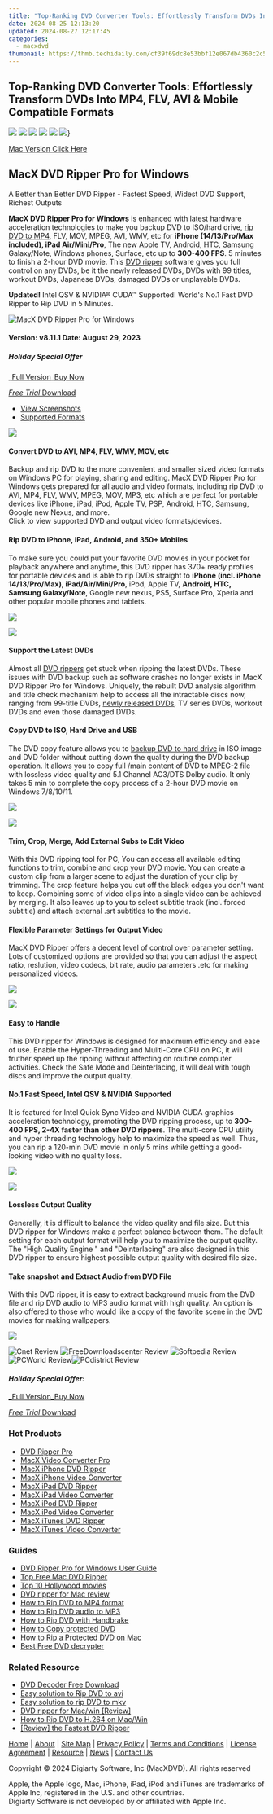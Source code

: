 ```yaml
---
title: "Top-Ranking DVD Converter Tools: Effortlessly Transform DVDs Into MP4, FLV, AVI & Mobile Compatible Formats"
date: 2024-08-25 12:13:20
updated: 2024-08-27 12:17:45
categories:
  - macxdvd
thumbnail: https://thmb.techidaily.com/cf39f69dc8e53bbf12e067db4360c2c57f8f63b2613fefed65baa25cc0a615d2.jpeg
---
```


## Top-Ranking DVD Converter Tools: Effortlessly Transform DVDs Into MP4, FLV, AVI & Mobile Compatible Formats

[![](https://www.macxdvd.com/macx-dvd-ripper-pro-for-windows/../flag/ben-fift.png)](https://www.macxdvd.com/macx-dvd-ripper-pro-for-windows/../macx-dvd-ripper-pro-for-windows/index.htm) [![](https://www.macxdvd.com/macx-dvd-ripper-pro-for-windows/../flag/bjp-fift.png)](https://www.macxdvd.com/macx-dvd-ripper-pro-for-windows/../macx-dvd-ripper-pro-for-windows/index-jp.htm) [![](https://www.macxdvd.com/macx-dvd-ripper-pro-for-windows/../flag/bde-fift.png)](https://www.macxdvd.com/macx-dvd-ripper-pro-for-windows/../macx-dvd-ripper-pro-for-windows/index-de.htm) [![](https://www.macxdvd.com/macx-dvd-ripper-pro-for-windows/../flag/bcn-fift.png)](https://www.macxdvd.com/macx-dvd-ripper-pro-for-windows/../macx-dvd-ripper-pro-for-windows/index-zh.htm) [![](https://www.macxdvd.com/macx-dvd-ripper-pro-for-windows/../flag/fr.png)](https://www.macxdvd.com/macx-dvd-ripper-pro-for-windows/../macx-dvd-ripper-pro-for-windows/index-fr.htm) [![](https://www.macxdvd.com/macx-dvd-ripper-pro-for-windows/../flag/it.png)](https://www.macxdvd.com/macx-dvd-ripper-pro-for-windows/../macx-dvd-ripper-pro-for-windows/index-it.htm)}

[Mac Version Click Here](https://tools.techidaily.com/macxdvd/products/) 

## MacX DVD Ripper Pro for Windows 

A Better than Better DVD Ripper - Fastest Speed, Widest DVD Support, Richest Outputs 

**MacX DVD Ripper Pro for Windows** is enhanced with latest hardware acceleration technologies to make you backup DVD to ISO/hard drive, [rip DVD to MP4](https://tools.techidaily.com/macxdvd/products/), FLV, MOV, MPEG, AVI, WMV, etc for **iPhone (14/13/Pro/Max included), iPad Air/Mini/Pro**, The new Apple TV, Android, HTC, Samsung Galaxy/Note, Windows phones, Surface, etc up to **300-400 FPS**. 5 minutes to finish a 2-hour DVD movie. This [DVD ripper](https://tools.techidaily.com/macxdvd/products/) software gives you full control on any DVDs, be it the newly released DVDs, DVDs with 99 titles, workout DVDs, Japanese DVDs, damaged DVDs or unplayable DVDs. 

**Updated!** Intel QSV & NVIDIA® CUDA™ Supported! World's No.1 Fast DVD Ripper to Rip DVD in 5 Minutes. 

![MacX DVD Ripper Pro for Windows](https://www.macxdvd.com/macx-dvd-ripper-pro-for-windows/image/dvd-ripper-pro-for-windows.png) 

#### Version: v8.11.1 Date: August 29, 2023 

##### Holiday Special Offer

[_Full Version_Buy Now](https://tools.techidaily.com/macxdvd/products/) 

[_Free Trial_ Download](https://tools.techidaily.com/macxdvd/products/) 

* [View Screenshots](https://tools.techidaily.com/macxdvd/products/)
* [Supported Formats](https://tools.techidaily.com/macxdvd/products/)



![](https://www.macxdvd.com/macx-dvd-ripper-pro-for-windows/../mac-dvd-ripper-pro/img-style/fertrue01-fift.png) 

#### Convert DVD to AVI, MP4, FLV, WMV, MOV, etc

Backup and rip DVD to the more convenient and smaller sized video formats on Windows PC for playing, sharing and editing. MacX DVD Ripper Pro for Windows gets prepared for all audio and video formats, including rip DVD to AVI, MP4, FLV, WMV, MPEG, MOV, MP3, etc which are perfect for portable devices like iPhone, iPad, iPod, Apple TV, PSP, Android, HTC, Samsung, Google new Nexus, and more.  
Click to view supported DVD and output video formats/devices.

#### Rip DVD to iPhone, iPad, Android, and 350+ Mobiles

To make sure you could put your favorite DVD movies in your pocket for playback anywhere and anytime, this DVD ripper has 370+ ready profiles for portable devices and is able to rip DVDs straight to **iPhone (incl. iPhone 14/13/Pro/Max), iPad/Air/Mini/Pro**, iPod, Apple TV, **Android, HTC, Samsung Galaxy/Note**, Google new nexus, PS5, Surface Pro, Xperia and other popular mobile phones and tablets.

![](https://www.macxdvd.com/macx-dvd-ripper-pro-for-windows/../mac-dvd-ripper-pro/img-style/fertrue02-fift.png) 

![](https://www.macxdvd.com/macx-dvd-ripper-pro-for-windows/../mac-dvd-ripper-pro/img-style/fertrue03-fift.png) 

#### Support the Latest DVDs

Almost all [DVD rippers](https://tools.techidaily.com/macxdvd/products/) get stuck when ripping the latest DVDs. These issues with DVD backup such as software crashes no longer exists in MacX DVD Ripper Pro for Windows. Uniquely, the rebuilt DVD analysis algorithm and title check mechanism help to access all the intractable discs now, ranging from 99-title DVDs, [newly released DVDs](https://tools.techidaily.com/macxdvd/products/), TV series DVDs, workout DVDs and even those damaged DVDs. 

#### Copy DVD to ISO, Hard Drive and USB

The DVD copy feature allows you to [backup DVD to hard drive](https://tools.techidaily.com/macxdvd/products/) in ISO image and DVD folder without cutting down the quality during the DVD backup operation. It allows you to copy full /main content of DVD to MPEG-2 file with lossless video quality and 5.1 Channel AC3/DTS Dolby audio. It only takes 5 min to complete the copy process of a 2-hour DVD movie on Windows 7/8/10/11\. 

![](https://www.macxdvd.com/macx-dvd-ripper-pro-for-windows/../mac-dvd-ripper-pro/img-style/fertrue06-fift.png) 

![](https://www.macxdvd.com/macx-dvd-ripper-pro-for-windows/../mac-dvd-ripper-pro/img-style/fertrue05-fift.png) 

#### Trim, Crop, Merge, Add External Subs to Edit Video

With this DVD ripping tool for PC, You can access all available editing functions to trim, combine and crop your DVD movie. You can create a custom clip from a larger scene to adjust the duration of your clip by trimming. The crop feature helps you cut off the black edges you don't want to keep. Combining some of video clips into a single video can be achieved by merging. It also leaves up to you to select subtitle track (incl. forced subtitle) and attach external .srt subtitles to the movie. 

#### Flexible Parameter Settings for Output Video

MacX DVD Ripper offers a decent level of control over parameter setting. Lots of customized options are provided so that you can adjust the aspect ratio, reslution, video codecs, bit rate, audio parameters .etc for making personalized videos. 

![](https://www.macxdvd.com/macx-dvd-ripper-pro-for-windows/../mac-dvd-ripper-pro/img-style/fertrue08-fift.png) 

![](https://www.macxdvd.com/macx-dvd-ripper-pro-for-windows/../mac-dvd-ripper-pro/img-style/fertrue11-fift.png) 

#### Easy to Handle

This DVD ripper for Windows is designed for maximum efficiency and ease of use. Enable the Hyper-Threading and Muliti-Core CPU on PC, it will fruther speed up the ripping without affecting on routine computer activities. Check the Safe Mode and Deinterlacing, it will deal with tough discs and improve the output quality.

#### No.1 Fast Speed, Intel QSV & NVIDIA Supported

It is featured for Intel Quick Sync Video and NVIDIA CUDA graphics acceleration technology, promoting the DVD ripping process, up to   **300-400 FPS, 2-4X faster than other DVD rippers**. The multi-core CPU utility and hyper threading technology help to maximize the speed as well. Thus, you can rip a 120-min DVD movie in only 5 mins while getting a good-looking video with no quality loss. 

![](https://www.macxdvd.com/macx-dvd-ripper-pro-for-windows/../mac-dvd-ripper-pro/img-style/fertrue09-fift.png) 

![](https://www.macxdvd.com/macx-dvd-ripper-pro-for-windows/../mac-dvd-ripper-pro/img-style/fertrue04-fift.png) 

#### Lossless Output Quality

Generally, it is difficult to balance the video quality and file size. But this DVD ripper for Windows make a perfect balance between them. The default setting for each output format will help you to maximize the output quality. The "High Quality Engine " and "Deinterlacing" are also designed in this DVD ripper to ensure highest possible output quality with desired file size.

#### Take snapshot and Extract Audio from DVD File

With this DVD ripper, it is easy to extract background music from the DVD file and rip DVD audio to MP3 audio format with high quality. An option is also offered to those who would like a copy of the favorite scene in the DVD movies for making wallpapers.

![](https://www.macxdvd.com/macx-dvd-ripper-pro-for-windows/../mac-dvd-ripper-pro/img-style/fertrue10-fift.png) 

![Cnet Review](https://www.macxdvd.com/macx-dvd-ripper-pro-for-windows/../award-style/cnet.jpg) ![FreeDownloadscenter Review](https://www.macxdvd.com/macx-dvd-ripper-pro-for-windows/../award-style/freedownload.png) ![Softpedia Review](https://www.macxdvd.com/macx-dvd-ripper-pro-for-windows/../i-pic/softpedia.gif) ![PCWorld Review](https://www.macxdvd.com/macx-dvd-ripper-pro-for-windows/../award-style/pcwoeld.jpg)![PCdistrict Review](https://www.macxdvd.com/macx-dvd-ripper-pro-for-windows/../award-style/pcdistrict.png)



#### _Holiday Special Offer:_

[_Full Version_Buy Now](https://tools.techidaily.com/macxdvd/products/) 

[_Free Trial_ Download](https://tools.techidaily.com/macxdvd/products/) 



### Hot Products

* [DVD Ripper Pro](https://tools.techidaily.com/macxdvd/products/)
* [MacX Video Converter Pro](https://tools.techidaily.com/macxdvd/products/)
* [MacX iPhone DVD Ripper](https://tools.techidaily.com/macxdvd/products/)
* [MacX iPhone Video Converter](https://tools.techidaily.com/macxdvd/products/)
* [MacX iPad DVD Ripper](https://tools.techidaily.com/macxdvd/products/)
* [MacX iPad Video Converter](https://tools.techidaily.com/macxdvd/products/)
* [MacX iPod DVD Ripper](https://tools.techidaily.com/macxdvd/products/)
* [MacX iPod Video Converter](https://tools.techidaily.com/macxdvd/products/)
* [MacX iTunes DVD Ripper](https://tools.techidaily.com/macxdvd/products/)
* [MacX iTunes Video Converter](https://tools.techidaily.com/macxdvd/products/)

### Guides

* [DVD Ripper Pro for Windows User Guide](https://tools.techidaily.com/macxdvd/products/)
* [Top Free Mac DVD Ripper](https://tools.techidaily.com/macxdvd/products/)
* [Top 10 Hollywood movies](https://tools.techidaily.com/macxdvd/products/)
* [DVD ripper for Mac review](https://tools.techidaily.com/macxdvd/products/)
* [How to Rip DVD to MP4 format](https://tools.techidaily.com/macxdvd/products/)
* [How to Rip DVD audio to MP3](https://tools.techidaily.com/macxdvd/products/)
* [How to Rip DVD with Handbrake](https://tools.techidaily.com/macxdvd/products/)
* [How to Copy protected DVD](https://tools.techidaily.com/macxdvd/products/)
* [How to Rip a Protected DVD on Mac](https://tools.techidaily.com/macxdvd/products/)
* [Best Free DVD decrypter](https://tools.techidaily.com/macxdvd/products/)

### Related Resource

* [DVD Decoder Free Download](https://tools.techidaily.com/macxdvd/products/)
* [Easy solution to Rip DVD to avi](https://tools.techidaily.com/macxdvd/products/)
* [Easy solution to rip DVD to mkv](https://tools.techidaily.com/macxdvd/products/)
* [DVD ripper for Mac/win \[Review\]](https://tools.techidaily.com/macxdvd/products/)
* [How to Rip DVD to H.264 on Mac/Win](https://tools.techidaily.com/macxdvd/products/)
* [\[Review\] the Fastest DVD Ripper](https://tools.techidaily.com/macxdvd/products/)



[Home](https://tools.techidaily.com/macxdvd/products/) | [About](https://tools.techidaily.com/macxdvd/products/) | [Site Map](https://tools.techidaily.com/macxdvd/products/) | [Privacy Policy](https://tools.techidaily.com/macxdvd/products/) | [Terms and Conditions](https://tools.techidaily.com/macxdvd/products/) | [License Agreement](https://tools.techidaily.com/macxdvd/products/) | [Resource](https://tools.techidaily.com/macxdvd/products/) | [News](https://tools.techidaily.com/macxdvd/products/) | [Contact Us](https://tools.techidaily.com/macxdvd/products/)

Copyright © 2024 Digiarty Software, Inc (MacXDVD). All rights reserved

Apple, the Apple logo, Mac, iPhone, iPad, iPod and iTunes are trademarks of Apple Inc, registered in the U.S. and other countries.  
Digiarty Software is not developed by or affiliated with Apple Inc.

<ins class="adsbygoogle"
     style="display:block"
     data-ad-format="autorelaxed"
     data-ad-client="ca-pub-7571918770474297"
     data-ad-slot="1223367746"></ins>



<ins class="adsbygoogle"
     style="display:block"
     data-ad-client="ca-pub-7571918770474297"
     data-ad-slot="8358498916"
     data-ad-format="auto"
     data-full-width-responsive="true"></ins>
